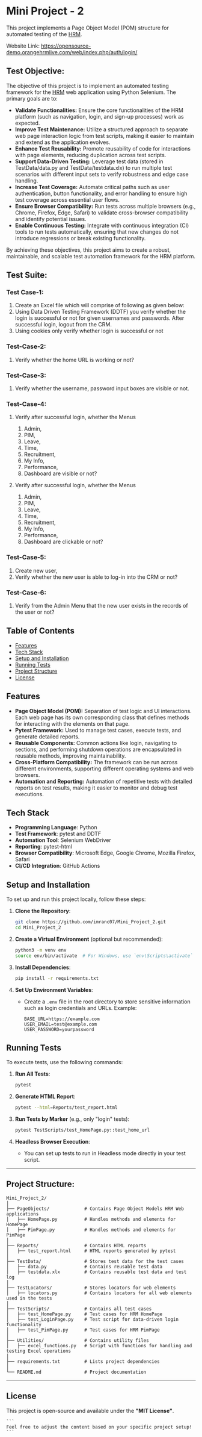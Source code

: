 # Mini Project - 2

This project implements a Page Object Model (POM) structure for automated testing of the [HRM](https://opensource-demo.orangehrmlive.com/web/index.php/auth/login).

Website Link: https://opensource-demo.orangehrmlive.com/web/index.php/auth/login/


## Test Objective:

The objective of this project is to implement an automated testing framework for the [HRM](https://opensource-demo.orangehrmlive.com/web/index.php/auth/login) web application using Python Selenium. The primary goals are to:

- **Validate Functionalities:** Ensure the core functionalities of the HRM platform (such as navigation, login, and sign-up processes) work as expected.
- **Improve Test Maintenance:** Utilize a structured approach to separate web page interaction logic from test scripts, making it easier to maintain and extend as the application evolves.
- **Enhance Test Reusability:** Promote reusability of code for interactions with page elements, reducing duplication across test scripts.
- **Support Data-Driven Testing:** Leverage test data (stored in TestData/data.py and TestData/testdata.xlx) to run multiple test scenarios with different input sets to verify robustness and edge case handling.
- **Increase Test Coverage:** Automate critical paths such as user authentication, button functionality, and error handling to ensure high test coverage across essential user flows.
- **Ensure Browser Compatibility:** Run tests across multiple browsers (e.g., Chrome, Firefox, Edge, Safari) to validate cross-browser compatibility and identify potential issues.
- **Enable Continuous Testing:** Integrate with continuous integration (CI) tools to run tests automatically, ensuring that new changes do not introduce regressions or break existing functionality.

By achieving these objectives, this project aims to create a robust, maintainable, and scalable test automation framework for the HRM platform.


## Test Suite:

### Test Case-1:
1. Create an Excel file which will comprise of following as given below:
2. Using Data Driven Testing Framework (DDTF) you verify whether the login is successful or not for given usernames and passwords. After successful login, logout from the CRM.
3. Using cookies only verify whether login is successful or not

### Test-Case-2:
1. Verify whether the home URL is working or not?

### Test-Case-3:
1. Verify whether the username, password input boxes are visible or not.

### Test-Case-4:
1. Verify after successful login, whether the Menus 
   1. Admin, 
   2. PIM, 
   3. Leave, 
   4. Time, 
   5. Recruitment, 
   6. My Info, 
   7. Performance, 
   8. Dashboard are visible or not?

2. Verify after successful login, whether the Menus 
   1. Admin, 
   2. PIM, 
   3. Leave, 
   4. Time, 
   5. Recruitment, 
   6. My Info, 
   7. Performance, 
   8. Dashboard are clickable or not?

### Test-Case-5:
1. Create new user, 
2. Verify whether the new user is able to log-in into the CRM or not?


### Test-Case-6:
1. Verify from the Admin Menu that the new user exists in the records of the user or not?

## Table of Contents

- [Features](#features)
- [Tech Stack](#tech-stack)
- [Setup and Installation](#setup-and-installation)
- [Running Tests](#running-tests)
- [Project Structure](#project-structure)
- [License](#license)


## Features

- **Page Object Model (POM):** Separation of test logic and UI interactions. Each web page has its own corresponding class that defines methods for interacting with the elements on that page.
- **Pytest Framework:** Used to manage test cases, execute tests, and generate detailed reports.
- **Reusable Components:** Common actions like login, navigating to sections, and performing shutdown operations are encapsulated in reusable methods, improving maintainability.
- **Cross-Platform Compatibility:** The framework can be run across different environments, supporting different operating systems and web browsers.
- **Automation and Reporting:** Automation of repetitive tests with detailed reports on test results, making it easier to monitor and debug test executions.


## Tech Stack

- **Programming Language**: Python
- **Test Framework**: pytest and DDTF
- **Automation Tool**: Selenium WebDriver
- **Reporting**: pytest-html
- **Browser Compatibility**: Microsoft Edge, Google Chrome, Mozilla Firefox, Safari
- **CI/CD Integration**: GitHub Actions


## Setup and Installation

To set up and run this project locally, follow these steps:

1. **Clone the Repository**:
   ```bash
   git clone https://github.com/imranc07/Mini_Project_2.git
   cd Mini_Project_2
   ```

2. **Create a Virtual Environment** (optional but recommended):
   ```bash
   python3 -m venv env
   source env/bin/activate  # For Windows, use `env\Scripts\activate`
   ```

3. **Install Dependencies**:
   ```bash
   pip install -r requirements.txt
   ```

4. **Set Up Environment Variables**:
   - Create a `.env` file in the root directory to store sensitive information such as login credentials and URLs. Example:
     ```
     BASE_URL=https://example.com
     USER_EMAIL=test@example.com
     USER_PASSWORD=yourpassword
     ```

## Running Tests

To execute tests, use the following commands:

1. **Run All Tests**:
   ```bash
   pytest
   ```

2. **Generate HTML Report**:
   ```bash
   pytest --html=Reports/test_report.html
   ```

3. **Run Tests by Marker** (e.g., only "login" tests):
   ```bash
   pytest TestScripts/test_HomePage.py::test_home_url
   ```

4. **Headless Browser Execution**:
   - You can set up tests to run in Headless mode directly in your test script.

---

## Project Structure:
```
Mini_Project_2/
│
├── PageObjects/             # Contains Page Object Models HRM Web applications
│   ├── HomePage.py          # Handles methods and elements for HomePage
│   ├── PimPage.py           # Handles methods and elements for PimPage
│
├── Reports/                 # Contains HTML reports
│   ├── test_report.html     # HTML reports generated by pytest
│   
├── TestData/                # Stores test data for the test cases
│   ├── data.py              # Contains reusable test data
│   ├── testdata.xlx         # Contains reusable test data and test log
│
├── TestLocators/            # Stores locators for web elements
│   ├── locators.py          # Contains locators for all web elements used in the tests
│
├── TestScripts/             # Contains all test cases
│   ├── test_HomePage.py     # Test cases for HRM HomePage
│   ├── test_LoginPage.py    # Test script for data-driven login functionality
│   ├── test_PimPage.py      # Test cases for HRM PimPage
│
├── Utilities/               # Contains utility files
│   ├── excel_functions.py   # Script with functions for handling and testing Excel operations
│
├── requirements.txt         # Lists project dependencies
│
└── README.md                # Project documentation
```

---

## License
This project is open-source and available under the **"MIT License"**.

    ```
    Feel free to adjust the content based on your specific project setup!
    ```